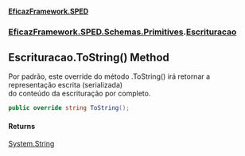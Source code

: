 #### [EficazFramework.SPED](EficazFrameworkSPED.md 'EficazFramework SPED')
### [EficazFramework.SPED.Schemas.Primitives](EficazFramework.SPED.Schemas.Primitives.md 'EficazFramework.SPED.Schemas.Primitives').[Escrituracao](EficazFramework.SPED.Schemas.Primitives/Escrituracao.md 'EficazFramework.SPED.Schemas.Primitives.Escrituracao')

## Escrituracao.ToString() Method

Por padrão, este override do método .ToString() irá retornar a representação escrita (serializada)   
do conteúdo da escrituração por completo.

```csharp
public override string ToString();
```

#### Returns
[System.String](https://docs.microsoft.com/en-us/dotnet/api/System.String 'System.String')